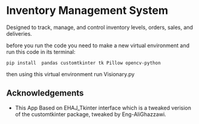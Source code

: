# Inventory Management System
Designed to track, manage, and control inventory levels, orders, sales, and deliveries.

before you run the code you need to make a new virtual environment and run this code in its terminal:

```
pip install  pandas customtkinter tk Pillow opencv-python  
```

then using this virtual environment run Visionary.py

## Acknowledgements
- This App Based on EHAJ_Tkinter interface which is a tweaked verision of the customtkinter package, tweaked by Eng-AliGhazzawi.
